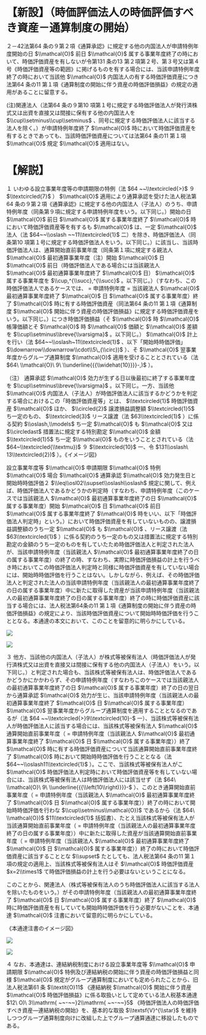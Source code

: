 # 【新設】（時価評価法人の時価評価すべき資産－通算制度の開始）

２－42法第64 条の９第２項《通算承認》に規定する他の内国法人が申請特例年度開始の日 $\\mathcal{O}$ 前日 $\\mathcal{O}$ 属する事業年度終了の時において、時価評価資産を有しないが令第131 条の13 第２項第２号、第３号又は第４号《時価評価資産等の範囲》に掲げるものを有する場合には、当該申請特例年度終了の時において当該他 $\\mathcal{O}$ 内国法人の有する時価評価資産につき法第64 条の11 第１項《通算制度の開始に伴う資産の時価評価損益》の規定の適用があることに留意する。

(注)関連法人（法第64 条の９第10 項第１号に規定する時価評価法人が発行済株式又は出資を直接又は間接に保有する他の内国法人を $\\cup\\setminus\\cup\\setminus$ 、同号に規定する時価評価法人に該当する法人を除く。）が申請特例年度終了 $\\mathcal{O}$ 時において時価評価資産を有するときであっても、当該時価評価資産については法第64 条の11 第１項 $\\mathcal{O}$ 規定 $\\mathcal{O}$ 適用はない。

# 【解説】

１ いわゆる設立事業年度等の申請期限の特例（法 $64 ~~\\textcircled{>}$ ９ $\\textcircled{7}$ ） $\\mathcal{O}$ 適用により通算承認を受けた法人税法第64 条の９第２項《通算承認》に規定する他の内国法人（子法人）のうち、申請特例年度（同条第９項に規定する申請特例年度をいう。以下同じ。）開始の日 $\\mathcal{O}$ 前日 $\\mathcal{O}$ 属する事業年度終了 $\\mathcal{O}$ 時において時価評価資産等を有するも $\\mathcal{O}$ は、一定 $\\mathcal{O}$ 法人（法 $64~~\\oslash ~~11\\textcircled{1}$ 二）を除き、時価評価法人（同条第10 項第１号に規定する時価評価法人をいう。以下同じ。）に該当し、当該時価評価法人は、通算開始直前事業年度（同条第１項に規定する親法人 $\\mathcal{O}$ 最初通算事業年度（注）開始 $\\mathcal{O}$ 日 $\\mathcal{O}$ 前日（時価評価法人である場合には当該親法人 $\\mathcal{O}$ 最初通算事業年度終了 $\\mathcal{O}$ 日） $\\mathcal{O}$ 属する事業年度を $\\cup,^{\\succ},^{\\succ}$ 。以下同じ。）（すなわち、この時価評価法人であるケースでは、 $=$ 申請特例年度 $=$ 当該親法人 $\\mathcal{O}$ 最初通算事業年度終了 $\\mathcal{O}$ 日 $\\mathcal{O}$ 属する事業年度）終了 $\\mathcal{O}$ 時に有する時価評価資産（同法第64 条の11 第１項《通算制度 $\\mathcal{O}$ 開始に伴う資産の時価評価損益》に規定する時価評価資産をいう。以下同じ。）につき時価評価損益（そ $\\mathcal{O}$ 時 $\\mathcal{O}$ 帳簿価額とそ $\\mathcal{O}$ 時 $\\mathcal{O}$ 価額と $\\mathcal{O}$ 差額を $\\cup\\setminus\\breve{\\varsigma}$ 。以下同じ。） $\\mathcal{O}$ 計上を行い（法 $64~~\\oslash~11\\textcircled{1}$ 、以下「開始時時価評価」 $\\downarrow\\downarrow\\cdot\\5\_{\\circ})$ ）、そ $\\mathcal{O}$ 翌事業年度からグループ通算制度 $\\mathcal{O}$ 適用を受けることとされている（法 $64\ \\mathcal{O}\ 9\ \\underline{{{\\widehat{10}}}}-,)$ ）。

（注） 通算承認 $\\mathcal{O}$ 効力が生ずる日以後最初に終了する事業年度を $\\cup\\setminus\\breve{\\varsigma}$ 。以下同じ。一方、当該他 $\\mathcal{O}$ 内国法人（子法人）が時価評価法人に該当するかどうかを判定する場合におけるこの「時価評価資産等」とは、 $\\textcircled{1}$ 時価評価資産 $\\mathcal{O}$ ほか、 $\\circled{2}$ 譲渡損益調整額 $\\textcircled{1}5$ ち一定のもの、 $\\textcircled{3}$ リース譲渡（法 $63\\textcircled{1}$ ）に係る契約 $\\oslash,\\models$ ち一定 $\\mathcal{O}$ も $\\mathcal{O}$ 又は $\\circledast$ 措置法に規定する特別勘定 $\\mathcal{O}$ 金額 $\\textcircled{1}5$ ち一定 $\\mathcal{O}$ ものをいうこととされている（法 $64~\\textcircled{\\textmu})$ ９ $\\textcircled{10}$ 一、令 $131\\oslash\ 13\\textcircled{2})$ ）。《イメージ図》

設立事業年度等 $\\mathcal{O}$ 申請期限 $\\mathcal{O}$ 特例 $\\mathcal{O}$ 場合 $\\mathcal{O}$ 通算承認 $\\mathcal{O}$ 効力発生日と開始時時価評価２ $\\leq\\osl02\\supset\\oslash\\oslash$ 規定に関して、例えば、時価評価法人であるかどうかの判定時（すなわち、申請特例年度（このケースでは当該親法人 $\\mathcal{O}$ 最初通算事業年度終了の日 $\\mathcal{O}$ 属する事業年度）開始 $\\mathcal{O}$ 日 $\\mathcal{O}$ 前日 $\\mathcal{O}$ 属する事業年度終了 $\\mathcal{O}$ 時をいい、以下「時価評価法人判定時」という。）において時価評価資産を有していないものの、譲渡損益調整額のうち一定 $\\mathcal{O}$ も $\\mathcal{O}$ 、リース譲渡（法 $63\\textcircled{1}$ ）に係る契約のうち一定のもの又は措置法に規定する特別勘定の金額のうち一定のものを有していたため時価評価法人と判定された法人が、当該申請特例年度（当該親法人 $\\mathcal{O}$ 最初通算事業年度終了の日の属する事業年度）の終了の時、すなわち、実際に時価評価損益の計上を行うべき時においてこの時価評価法人判定時と同様に時価評価資産を有していない場合には、開始時時価評価を行うことはない。しかしながら、例えば、その時価評価法人と判定された法人の当該申請特例年度（当該親法人の最初通算事業年度終了の日の属する事業年度）中に新たに取得した資産が当該申請特例年度（当該親法人の最初通算事業年度終了の日の属する事業年度）終了の時に時価評価資産に該当する場合には、法人税法第64条の11 第１項《通算制度の開始に伴う資産の時価評価損益》の規定により、当該時価評価資産について開始時時価評価を行うこととなる。本通達の本文において、このことを留意的に明らかにしている。

![](https://www.nta.go.jp/tmp/513cd814-253b-4f3a-8eec-3b5d098cd8a0/images/f2326e78508435d358d465e5fd2af8eb74bcb38cf60a690a031daeed44df74d0.jpg)

![](https://www.nta.go.jp/tmp/513cd814-253b-4f3a-8eec-3b5d098cd8a0/images/7919c0447633e5913284cb728e162ff6a381132f355fd1896d1a666990469452.jpg)

３ 他方、当該他の内国法人（子法人）が株式等被保有法人（時価評価法人が発行済株式又は出資を直接又は間接に保有する他の内国法人（子法人）をいう。以下同じ。）と判定された場合も、当該株式等被保有法人は、時価評価法人であるかどうかにかかわらず、その申請特例年度（すなわちこのケースでは当該親法人の最初通算事業年度終了の日 $\\mathcal{O}$ 属する事業年度）終了の日の翌日から通算承認 $\\mathcal{O}$ 効力が生じ、当該申請特例年度（当該親法人の最初通算事業年度終了 $\\mathcal{O}$ 日 $\\mathcal{O}$ 属する事業年度） $\\mathcal{O}$ 翌事業年度からグループ通算制度を適用することとなるのであるが（法 $64 ~~\\textcircled{>}9\\textcircled{10}-$ 一）、当該株式等被保有法人が時価評価法人に該当する場合には、当該株式等被保有法人 $\\mathcal{O}$ 通算開始直前事業年度（ $=$ 申請特例年度（当該親法人 $\\mathcal{O}$ 最初通算事業年度終了 $\\mathcal{O}$ 日 $\\mathcal{O}$ 属する事業年度））終了 $\\mathcal{O}$ 時に有する時価評価資産について当該通算開始直前事業年度終了 $\\mathcal{O}$ 時において開始時時価評価を行うこととなる（法 $64~~\\oslash11\\textcircled{1}$ ）。ここで、当該株式等被保有法人がこ $\\mathcal{O}$ 時価評価法人判定時において時価評価資産等を有していない場合には、当該株式等被保有法人は時価評価法人には該当せず（法 $64\ \\mathcal{O}\ 9\ \\underline{{{\\left(10\\right)}}}-$ ）、このとき通算開始直前事業年度（ $=$ 申請特例年度（当該親法人 $\\mathcal{O}$ 最初通算事業年度終了 $\\mathcal{O}$ 日 $\\mathcal{O}$ 属する事業年度））終了の時において開始時時価評価を行わな $\\cup\\setminus\\mathcal{O})$ であるから（法 $64\ \\mathcal{O})$ $11\\textcircled{1}$ 括弧書）、たとえ当該株式等被保有法人が当該通算開始直前事業年度（ $=$ 申請特例年度（当該親法人の最初通算事業年度終了の日の属する事業年度））中に新たに取得した資産が当該通算開始直前事業年度（ $=$ 申請特例年度（当該親法人 $\\mathcal{O}$ 最初通算事業年度終了 $\\mathcal{O}$ 日 $\\mathcal{O}$ 属する事業年度））終了の時において時価評価資産に該当することとな $\\supset$ たとしても、法人税法第64 条の11 第１項の規定の適用上、当該株式等被保有法人はそ $\\mathcal{O}$ 時価評価資産 $x=2\\times1$ て時価評価損益の計上を行う必要はないということになる。

このことから、関連法人（株式等被保有法人のうち時価評価法人に該当する法人を除いたものをいう。）がその申請特例年度（当該親法人の最初通算事業年度終了 $\\mathcal{O}$ 日 $\\mathcal{O}$ 属する事業年度）終了 $\\mathcal{O}$ 時に時価評価資産を有していても開始時時価評価を行う必要がないことを、本通達 $\\mathcal{O}$ 注書において留意的に明らかにしている。

《本通達注書のイメージ図》

![](https://www.nta.go.jp/tmp/513cd814-253b-4f3a-8eec-3b5d098cd8a0/images/3a7ebfdbbc9c9cf5a003f2e49b70b76c4381792d51198ddcb5c8bc98896f782c.jpg)

![](https://www.nta.go.jp/tmp/513cd814-253b-4f3a-8eec-3b5d098cd8a0/images/e1f2fe48881a70198891fe930c00d07a61af4c0fd41ade5ff2a01b8d06a675be.jpg)

４ なお、本通達は、連結納税制度における設立事業年度等 $\\mathcal{O}$ 申請期限 $\\mathcal{O}$ 特例及び連結納税の開始に伴う資産の時価評価損益と同様 $\\mathcal{O}$ 規定がグループ通算制度においても定められたことから、旧法人税法第61 条 $\\textit{O}11$ 《連結納税 $\\mathcal{O}$ 開始に伴う資産 $\\mathcal{O}$ 時価評価損益》に係る取扱いとして定めている法人税基本通達 $12\ O)\ 3\\mathrm{ ~~-~~}2\\mathrm{ ~~-~~}5$ 《時価評価法人の時価評価すべき資産―連結納税の開始》を、基本的な取扱 $\\textsf{V}^{\\star}$ を維持しつつグループ通算制度向けに改組した上でグループ通算通達に移設したものである。